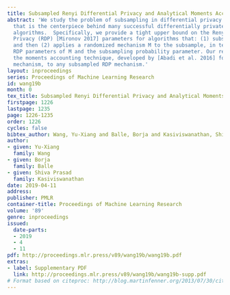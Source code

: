```yaml
---
title: Subsampled Renyi Differential Privacy and Analytical Moments Accountant
abstract: 'We study the problem of subsampling in differential privacy (DP), a question
  that is the centerpiece behind many successful differentially private machine learning
  algorithms.  Specifically, we provide a tight upper bound on the Renyi Differential
  Privacy (RDP) [Mironov 2017] parameters for algorithms that: (1) subsample the dataset,
  and then (2) applies a randomized mechanism M to the subsample, in terms of the
  RDP parameters of M and the subsampling probability parameter. Our results generalize
  the moments accounting technique, developed by [Abadi et al. 2016] for the Gaussian
  mechanism, to any subsampled RDP mechanism.'
layout: inproceedings
series: Proceedings of Machine Learning Research
id: wang19b
month: 0
tex_title: Subsampled Renyi Differential Privacy and Analytical Moments Accountant
firstpage: 1226
lastpage: 1235
page: 1226-1235
order: 1226
cycles: false
bibtex_author: Wang, Yu-Xiang and Balle, Borja and Kasiviswanathan, Shiva Prasad
author:
- given: Yu-Xiang
  family: Wang
- given: Borja
  family: Balle
- given: Shiva Prasad
  family: Kasiviswanathan
date: 2019-04-11
address: 
publisher: PMLR
container-title: Proceedings of Machine Learning Research
volume: '89'
genre: inproceedings
issued:
  date-parts:
  - 2019
  - 4
  - 11
pdf: http://proceedings.mlr.press/v89/wang19b/wang19b.pdf
extras:
- label: Supplementary PDF
  link: http://proceedings.mlr.press/v89/wang19b/wang19b-supp.pdf
# Format based on citeproc: http://blog.martinfenner.org/2013/07/30/citeproc-yaml-for-bibliographies/
---
```


